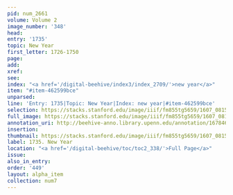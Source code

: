 ```yaml
---
pid: num_2661
volume: Volume 2
image_number: '348'
head:
entry: '1735'
topic: New Year
first_letter: 1726-1750
page:
add:
xref:
see:
index: "<a href='/digital-beehive/index3/index_2709/'>new year</a>"
item: "#item-462599bce"
unparsed:
line: 'Entry: 1735|Topic: New Year|Index: new year|#item-462599bce'
selection: https://stacks.stanford.edu/image/iiif/fm855tg5659/1607_0815/932,2112,2790,203/full/0/default.jpg
full_image: https://stacks.stanford.edu/image/iiif/fm855tg5659/1607_0815/full/full/0/default.jpg
annotation_uri: http://beehive-anno.library.upenn.edu/annotation/1678462441453
insertion:
thumbnail: https://stacks.stanford.edu/image/iiif/fm855tg5659/1607_0815/932,2112,600,180/250,/0/default.jpg
label: 1735. New Year
location: "<a href='/digital-beehive/toc/toc2_338/'>Full Page</a>"
issue:
also_in_entry:
order: '449'
layout: alpha_item
collection: num7
---
```

